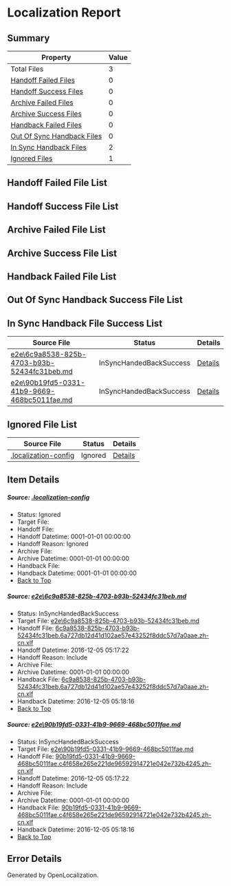# <a name='report-top'></a> Localization Report

## Summary
 Property | Value 
 -------- | ----- 
 Total Files | 3
[ Handoff Failed Files ](#handoff-failed-list)| 0
[ Handoff Success Files ](#handoff-success-list)| 0
[ Archive Failed Files ](#archive-failed-list)| 0
[ Archive Success Files ](#archive-success-list)| 0
[ Handback Failed Files ](#handback-failed-list)| 0
[ Out Of Sync Handback Files ](#outofsync-handback-success-list)| 0
[ In Sync Handback Files ](#insync-handback-success-list)| 2
[ Ignored Files ](#ignored-list)| 1

## <a name='handoff-failed-list'></a> Handoff Failed File List

## <a name='handoff-success-list'></a> Handoff Success File List

## <a name='archive-failed-list'></a> Archive Failed File List

## <a name='archive-success-list'></a> Archive Success File List

## <a name='handback-failed-list'></a> Handback Failed File List

## <a name='outofsync-handback-success-list'></a> Out Of Sync Handback Success File List

## <a name='insync-handback-success-list'></a> In Sync Handback File Success List
 Source File | Status | Details 
 ----------- | ------ | ------- 
 [e2e\6c9a8538-825b-4703-b93b-52434fc31beb.md](https://github.com/OpenLocalizationTestOrg/ol-test0/blob/99aac6a88cdda8e39b1d4cf7494145f3f762875b/e2e/6c9a8538-825b-4703-b93b-52434fc31beb.md) | InSyncHandedBackSuccess | [Details](#772458ff6b9b4255facbb5c11756dcce8b0d08f01)
 [e2e\90b19fd5-0331-41b9-9669-468bc5011fae.md](https://github.com/OpenLocalizationTestOrg/ol-test0/blob/99aac6a88cdda8e39b1d4cf7494145f3f762875b/e2e/90b19fd5-0331-41b9-9669-468bc5011fae.md) | InSyncHandedBackSuccess | [Details](#170f9e47fa70fe3c2d97511e2df7071070788fcb2)

## <a name='ignored-list'></a> Ignored File List
 Source File | Status | Details 
 ----------- | ------ | ------- 
 [.localization-config](https://github.com/OpenLocalizationTestOrg/ol-test0/blob/99aac6a88cdda8e39b1d4cf7494145f3f762875b/.localization-config) | Ignored | [Details](#c268a05ecaa7ec85942ed632c29928ee5bd6da8d0)

## Item Details
##### <a name='c268a05ecaa7ec85942ed632c29928ee5bd6da8d0'></a> Source: [.localization-config](https://github.com/OpenLocalizationTestOrg/ol-test0/blob/99aac6a88cdda8e39b1d4cf7494145f3f762875b/.localization-config)
* Status: Ignored
* Target File: 
* Handoff File: 
* Handoff Datetime: 0001-01-01 00:00:00
* Handoff Reason: Ignored
* Archive File: 
* Archive Datetime: 0001-01-01 00:00:00
* Handback File: 
* Handback Datetime: 0001-01-01 00:00:00
* [Back to Top](#report-top)

##### <a name='772458ff6b9b4255facbb5c11756dcce8b0d08f01'></a> Source: [e2e\6c9a8538-825b-4703-b93b-52434fc31beb.md](https://github.com/OpenLocalizationTestOrg/ol-test0/blob/99aac6a88cdda8e39b1d4cf7494145f3f762875b/e2e/6c9a8538-825b-4703-b93b-52434fc31beb.md)
* Status: InSyncHandedBackSuccess
* Target File: [e2e\6c9a8538-825b-4703-b93b-52434fc31beb.md](https://github.com/OpenLocalizationTestOrg/ol-test0-zhcn/blob/0749e85996d748cd127b2c50669241c7adb367af/e2e/6c9a8538-825b-4703-b93b-52434fc31beb.md)
* Handoff File: [6c9a8538-825b-4703-b93b-52434fc31beb.6a727db12d41d102ae57e43252f8ddc57d7a0aae.zh-cn.xlf](https://github.com/OpenLocalizationTestOrg/ol-test0-handoff/blob/8c9f24afcaa7c82c41e94f300825f298aa6929e1/ol-handoff/OpenLocalizationTestOrg/ol-test0-zhcn/shujia/ht/6c9a8538-825b-4703-b93b-52434fc31beb.6a727db12d41d102ae57e43252f8ddc57d7a0aae.zh-cn.xlf)
* Handoff Datetime: 2016-12-05 05:17:22
* Handoff Reason: Include
* Archive File: 
* Archive Datetime: 0001-01-01 00:00:00
* Handback File: [6c9a8538-825b-4703-b93b-52434fc31beb.6a727db12d41d102ae57e43252f8ddc57d7a0aae.zh-cn.xlf](https://github.com/OpenLocalizationTestOrg/ol-test0-handback/blob/2699bf173d7c1fd7a8e08e301d06fad58e72ff47/ol-handback/OpenLocalizationTestOrg/ol-test0-zhcn/shujia/ht/6c9a8538-825b-4703-b93b-52434fc31beb.6a727db12d41d102ae57e43252f8ddc57d7a0aae.zh-cn.xlf)
* Handback Datetime: 2016-12-05 05:18:16
* [Back to Top](#report-top)

##### <a name='170f9e47fa70fe3c2d97511e2df7071070788fcb2'></a> Source: [e2e\90b19fd5-0331-41b9-9669-468bc5011fae.md](https://github.com/OpenLocalizationTestOrg/ol-test0/blob/99aac6a88cdda8e39b1d4cf7494145f3f762875b/e2e/90b19fd5-0331-41b9-9669-468bc5011fae.md)
* Status: InSyncHandedBackSuccess
* Target File: [e2e\90b19fd5-0331-41b9-9669-468bc5011fae.md](https://github.com/OpenLocalizationTestOrg/ol-test0-zhcn/blob/0749e85996d748cd127b2c50669241c7adb367af/e2e/90b19fd5-0331-41b9-9669-468bc5011fae.md)
* Handoff File: [90b19fd5-0331-41b9-9669-468bc5011fae.c4f658e265e221de96592914721e042e732b4245.zh-cn.xlf](https://github.com/OpenLocalizationTestOrg/ol-test0-handoff/blob/8c9f24afcaa7c82c41e94f300825f298aa6929e1/ol-handoff/OpenLocalizationTestOrg/ol-test0-zhcn/shujia/ht/90b19fd5-0331-41b9-9669-468bc5011fae.c4f658e265e221de96592914721e042e732b4245.zh-cn.xlf)
* Handoff Datetime: 2016-12-05 05:17:22
* Handoff Reason: Include
* Archive File: 
* Archive Datetime: 0001-01-01 00:00:00
* Handback File: [90b19fd5-0331-41b9-9669-468bc5011fae.c4f658e265e221de96592914721e042e732b4245.zh-cn.xlf](https://github.com/OpenLocalizationTestOrg/ol-test0-handback/blob/2699bf173d7c1fd7a8e08e301d06fad58e72ff47/ol-handback/OpenLocalizationTestOrg/ol-test0-zhcn/shujia/ht/90b19fd5-0331-41b9-9669-468bc5011fae.c4f658e265e221de96592914721e042e732b4245.zh-cn.xlf)
* Handback Datetime: 2016-12-05 05:18:16
* [Back to Top](#report-top)


## Error Details

Generated by OpenLocalization.
